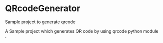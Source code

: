 # QRcodeGenerator
Sample project to generate qrcode


A Sample project which generates QR code by using qrcode python module .
